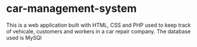# car-management-system
This is a web application built with HTML, CSS and PHP used to keep track of vehicale, customers and workers in a car repair company. The database used is MySQl
